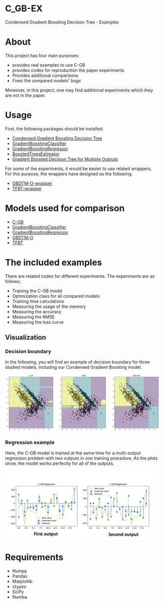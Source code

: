 # C_GB-EX
Condensed Gradient Boosting Decision Tree - Examples

# About
This project has four main purposes:
<ul>
<li> provides real examples to use C-GB </li>
<li> provides codes for reproduction the paper experiments </li>
<li> Provides additional comparisons </li>
<li> Fixes the compared models' bugs </li>
</ul>

Moreover, in this project, one may find additional experiments which they are not in the paper.

# Usage
First, the following packages should be installed. 

* [Condensed Gradient Boosting Decision Tree](https://github.com/samanemami/C-GB)
* [GradientBoostingClassifier](https://scikit-learn.org/stable/modules/generated/sklearn.ensemble.GradientBoostingClassifier.html)
* [GradientBoostingRegressor](https://scikit-learn.org/stable/modules/generated/sklearn.ensemble.GradientBoostingRegressor.html)
* [BoostedTreesEstimator](https://www.tensorflow.org/api_docs/python/tf/estimator/BoostedTreesEstimator)
* [Gradient Boosted Decision Tree for Multiple Outputs](https://github.com/zzd1992/GBDTMO)

For some of the experiments, it would be easier to use related wrappers. For this purpose, the wrappers have designed as the following;

* [GBDTM-O-wrapper](https://github.com/samanemami/GBDTMO/blob/master/gbdtmo/wrapper.py)
* [TFBT-wrapper](https://github.com/samanemami/TFBoostedTree)


# Models used for comparison

* [C-GB](https://github.com/samanemami/C-GB)
* [GradientBoostingClassifier](https://scikit-learn.org/stable/modules/generated/sklearn.ensemble.GradientBoostingClassifier.html)
* [GradientBoostingRegressor](https://scikit-learn.org/stable/modules/generated/sklearn.ensemble.GradientBoostingRegressor.html)
* [GBDTM-O](https://arxiv.org/abs/1909.04373)
* [TFBT](https://www.tensorflow.org/api_docs/python/tf/estimator/BoostedTreesClassifier)

# The included examples
There are related codes for different experiments. The experiments are as follows;
<ul>
  <li> Training the C-GB model </li>
  <li> Optimization class for all compared models </li>
  <li> Training time calculations </li>
  <li> Measuring the usage of the memory </li>
  <li> Measuring the accuracy </li>
  <li> Measuring the RMSE </li>
  <li> Measuring the loss curve </li>
</ul>


## Visualization

### Decision boundary
In the following, you will find an example of decision boundary for three studied models, including our Condensed Gradient Boosting model.

![![classification](https://github.com/samanemami/C_GB-EX/blob/main/docs/example.jpg)](https://github.com/samanemami/C_GB-EX/blob/main/docs/example.jpg)


### Regression example
Here, the C-GB model is trained at the same time for a multi-output regression problem with two outputs in one training procedure. As the plots show, the model works perfectly for all of the outputs.

![![regression](https://github.com/samanemami/C_GB-EX/blob/main/docs/Regression.png)](https://github.com/samanemami/C_GB-EX/blob/main/docs/Regression.png)



# Requirements
<ul>
  <li> Numpy </li>
  <li> Pandas </li>
  <li> Matplotlib </li>
  <li> ctypes </li>
  <li> SciPy </li>
  <li> Numba </li>
</ul>
